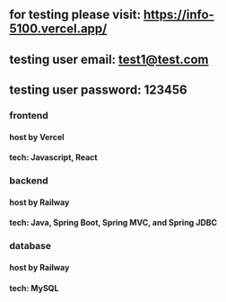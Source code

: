 ## for testing please visit: https://info-5100.vercel.app/
## testing user email: test1@test.com
## testing user password: 123456

### frontend
#### host by Vercel
#### tech: Javascript, React

### backend
#### host by Railway
#### tech: Java, Spring Boot, Spring MVC, and Spring JDBC

### database
#### host by Railway
#### tech: MySQL